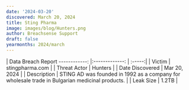 ```yaml
---
date: '2024-03-20'
discovered: March 20, 2024
title: Sting Pharma
image: images/blog/Hunters.png
author: Breachsense Support
draft: false
yearmonths: 2024/march
---
```



| Data Breach Report
------------:     |:-------------:    | :-----:|
| Victim      | stingpharma.com      | 
| Threat Actor      | Hunters      | 
| Date Discovered      | Mar 20, 2024      | 
| Description      | STING AD was founded in 1992 as a company for wholesale trade in Bulgarian medicinal products.      | 
| Leak Size      | 1.2TB      | 

